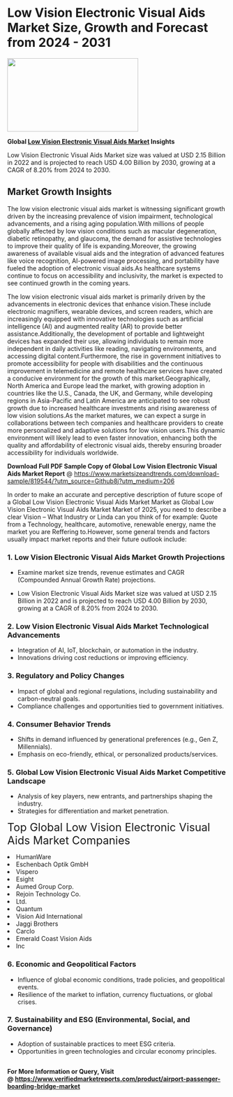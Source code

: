 <H1>Low Vision Electronic Visual Aids Market Size, Growth and Forecast from 2024 - 2031</H1><img class="aligncenter size-medium wp-image-584254" src="https://thirdeyenews.in/wp-content/uploads/2024/09/Global-Market-Research-300x168.jpeg" alt="" width="300" height="168" /><p><strong>Global&nbsp;<a href="https://www.marketsizeandtrends.com/download-sample/819544/?utm_source=Github8j?utm_medium=206">Low Vision Electronic Visual Aids Market</a> Insights</strong></p><p>Low Vision Electronic Visual Aids Market size was valued at USD 2.15 Billion in 2022 and is projected to reach USD 4.00 Billion by 2030, growing at a CAGR of 8.20% from 2024 to 2030.</p><p><h2>Market Growth Insights</h2> <p>The low vision electronic visual aids market is witnessing significant growth driven by the increasing prevalence of vision impairment, technological advancements, and a rising aging population.With millions of people globally affected by low vision conditions such as macular degeneration, diabetic retinopathy, and glaucoma, the demand for assistive technologies to improve their quality of life is expanding.Moreover, the growing awareness of available visual aids and the integration of advanced features like voice recognition, AI-powered image processing, and portability have fueled the adoption of electronic visual aids.As healthcare systems continue to focus on accessibility and inclusivity, the market is expected to see continued growth in the coming years.</p> <p>The low vision electronic visual aids market is primarily driven by the advancements in electronic devices that enhance vision.These include electronic magnifiers, wearable devices, and screen readers, which are increasingly equipped with innovative technologies such as artificial intelligence (AI) and augmented reality (AR) to provide better assistance.Additionally, the development of portable and lightweight devices has expanded their use, allowing individuals to remain more independent in daily activities like reading, navigating environments, and accessing digital content.Furthermore, the rise in government initiatives to promote accessibility for people with disabilities and the continuous improvement in telemedicine and remote healthcare services have created a conducive environment for the growth of this market.Geographically, North America and Europe lead the market, with growing adoption in countries like the U.S., Canada, the UK, and Germany, while developing regions in Asia-Pacific and Latin America are anticipated to see robust growth due to increased healthcare investments and rising awareness of low vision solutions.As the market matures, we can expect a surge in collaborations between tech companies and healthcare providers to create more personalized and adaptive solutions for low vision users.This dynamic environment will likely lead to even faster innovation, enhancing both the quality and affordability of electronic visual aids, thereby ensuring broader accessibility for individuals worldwide.</p> <p><span class=""><strong>Download Full PDF Sample Copy of Global Low Vision Electronic Visual Aids Market Report</strong> @ <a href="https://www.marketsizeandtrends.com/download-sample/819544/?utm_source=Github8j?utm_medium=206" target="_blank">https://www.marketsizeandtrends.com/download-sample/819544/?utm_source=Github8j?utm_medium=206</a></span></p><p>In order to make an accurate and perceptive description of future scope of a Global&nbsp;Low Vision Electronic Visual Aids Market Market as Global&nbsp;Low Vision Electronic Visual Aids Market Market of 2025, you need to describe a clear Vision &ndash; What Industry or Linda can you think of for example: Quote from a Technology, healthcare, automotive, renewable energy, name the market you are Reffering to.However, some general trends and factors usually impact market reports and their future outlook include:</p><h3>1.&nbsp;<strong>Low Vision Electronic Visual Aids Market Growth Projections</strong></h3><ul><li>Examine market size trends, revenue estimates and CAGR (Compounded Annual Growth Rate) projections.</li><li><p>Low Vision Electronic Visual Aids Market size was valued at USD 2.15 Billion in 2022 and is projected to reach USD 4.00 Billion by 2030, growing at a CAGR of 8.20% from 2024 to 2030.</p></li></ul><h3>2.&nbsp;<strong>Low Vision Electronic Visual Aids Market Technological Advancements</strong></h3><ul><li>Integration of AI, IoT, blockchain, or automation in the industry.</li><li>Innovations driving cost reductions or improving efficiency.</li></ul><h3>3.&nbsp;<strong>Regulatory and Policy Changes</strong></h3><ul><li>Impact of global and regional regulations, including sustainability and carbon-neutral goals.</li><li>Compliance challenges and opportunities tied to government initiatives.</li></ul><h3>4.&nbsp;<strong>Consumer Behavior Trends</strong></h3><ul><li>Shifts in demand influenced by generational preferences (e.g., Gen Z, Millennials).</li><li>Emphasis on eco-friendly, ethical, or personalized products/services.</li></ul><h3>5.&nbsp;<strong>Global Low Vision Electronic Visual Aids Market Competitive Landscape</strong></h3><ul><li>Analysis of key players, new entrants, and partnerships shaping the industry.</li><li>Strategies for differentiation and market penetration.</li></ul><p data-pm-slice="1 1 []"><span style="color: inherit; font-family: inherit; font-size: 25px;">Top Global Low Vision Electronic Visual Aids Market Companies</span></p><div class="" data-test-id=""><p><li>HumanWare</li><li> Eschenbach Optik GmbH</li><li> Vispero</li><li> Esight</li><li> Aumed Group Corp.</li><li> Rejoin Technology Co.</li><li> Ltd.</li><li> Quantum</li><li> Vision Aid International</li><li> Jaggi Brothers</li><li> Carclo</li><li> Emerald Coast Vision Aids</li><li> Inc</li></p></div><h3>6.&nbsp;<strong>Economic and Geopolitical Factors</strong></h3><ul><li>Influence of global economic conditions, trade policies, and geopolitical events.</li><li>Resilience of the market to inflation, currency fluctuations, or global crises.</li></ul><h3>7.&nbsp;<strong>Sustainability and ESG (Environmental, Social, and Governance)</strong></h3><ul><li>Adoption of sustainable practices to meet ESG criteria.</li><li>Opportunities in green technologies and circular economy principles.</li></ul><h2><strong style="font-size: 14px;">For More Information or Query, Visit @&nbsp;</strong><a style="background-color: #ffffff; font-size: 14px;" href="https://www.marketsizeandtrends.com/report/low-vision-electronic-visual-aids-market/" target="_blank">https://www.verifiedmarketreports.com/product/airport-passenger-boarding-bridge-market</a></h2>